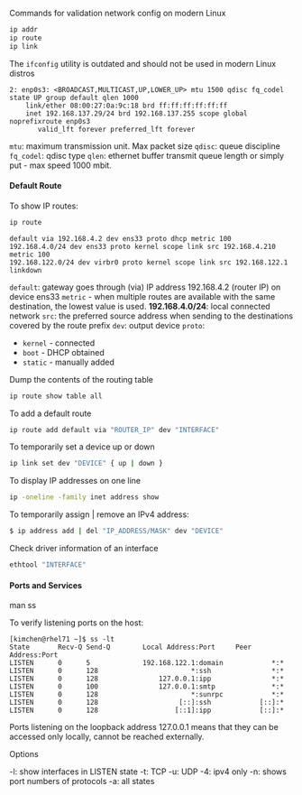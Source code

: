 
Commands for validation network config on modern Linux

``` BASH
ip addr
ip route
ip link
```

The `ifconfig` utility is outdated and should not be used in modern Linux distros

```
2: enp0s3: <BROADCAST,MULTICAST,UP,LOWER_UP> mtu 1500 qdisc fq_codel state UP group default qlen 1000
    link/ether 08:00:27:0a:9c:18 brd ff:ff:ff:ff:ff:ff
    inet 192.168.137.29/24 brd 192.168.137.255 scope global noprefixroute enp0s3
       valid_lft forever preferred_lft forever

```

`mtu`: maximum transmission unit. Max packet size
`qdisc`: queue discipline
`fq_codel`: qdisc type
`qlen`: ethernet buffer transmit queue length or simply put - max speed 1000 mbit.

#### Default Route

To show IP routes:

``` bash
ip route
```

```[root@server1 ~]# ip route show
default via 192.168.4.2 dev ens33 proto dhcp metric 100
192.168.4.0/24 dev ens33 proto kernel scope link src 192.168.4.210
metric 100
192.168.122.0/24 dev virbr0 proto kernel scope link src 192.168.122.1
linkdown
```

`default`: gateway goes through (via) IP address 192.168.4.2 (router IP) on device ens33
`metric` - when multiple routes are available with the same destination, the lowest value is used.
**192.168.4.0/24**: local connected network
`src`: the preferred source address when sending to the destinations covered by the route prefix
`dev`: output device
`proto`:
* `kernel` - connected
* `boot` - DHCP obtained
* `static` - manually added

Dump the contents of the routing table

``` bash
ip route show table all
```

To add a default route

``` bash
ip route add default via "ROUTER_IP" dev "INTERFACE"
```

To temporarily set a device up or down

``` bash
ip link set dev "DEVICE" { up | down }
```

To display IP addresses on one line

``` bash
ip -oneline -family inet address show
```

To temporarily assign | remove an IPv4 address:

``` bash
$ ip address add | del "IP_ADDRESS/MASK" dev "DEVICE"
```

Check driver information of an interface

``` bash
ethtool "INTERFACE"
```

#### Ports and Services

man ss

To verify listening ports on the host:

```
[kimchen@rhel71 ~]$ ss -lt
State       Recv-Q Send-Q        Local Address:Port     Peer Address:Port
LISTEN      0      5             192.168.122.1:domain            *:*
LISTEN      0      128                       *:ssh               *:*
LISTEN      0      128               127.0.0.1:ipp               *:*
LISTEN      0      100               127.0.0.1:smtp              *:*
LISTEN      0      128                       *:sunrpc            *:*
LISTEN      0      128                    [::]:ssh            [::]:*
LISTEN      0      128                   [::1]:ipp            [::]:*
```

Ports listening on the loopback address 127.0.0.1 means that they can be accessed only locally, cannot be reached externally.

Options

-l: show interfaces in LISTEN state
-t: TCP
-u: UDP
-4: ipv4 only
-n: shows port numbers of protocols
-a: all states
